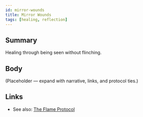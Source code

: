 ```yaml
---
id: mirror-wounds
title: Mirror Wounds
tags: [healing, reflection]
---
```


## Summary
Healing through being seen without flinching.

## Body
(Placeholder — expand with narrative, links, and protocol ties.)

## Links
- See also: [The Flame Protocol](./the-flame-protocol.md)
